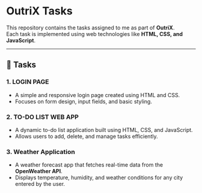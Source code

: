 # OutriX Tasks  

This repository contains the tasks assigned to me as part of **OutriX**.  
Each task is implemented using web technologies like **HTML, CSS, and JavaScript**.  

---

## 📌 Tasks  

### 1. LOGIN PAGE  
- A simple and responsive login page created using HTML and CSS.  
- Focuses on form design, input fields, and basic styling.  

### 2. TO-DO LIST WEB APP  
- A dynamic to-do list application built using HTML, CSS, and JavaScript.  
- Allows users to add, delete, and manage tasks efficiently.  

### 3. Weather Application  
- A weather forecast app that fetches real-time data from the **OpenWeather API**.  
- Displays temperature, humidity, and weather conditions for any city entered by the user.  



